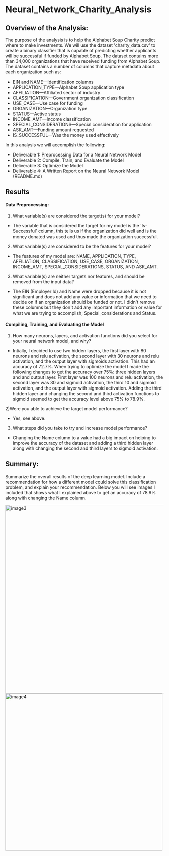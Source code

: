 # Neural_Network_Charity_Analysis

## Overview of the Analysis:
 The purpose of the analysis is to help the Alphabet Soup Charity predict where to make investments. We will use the dataset 'charity_data.csv' to create a binary classifier that is capable of predicting whether applicants will be successful if funded by Alphabet Soup. The dataset contains more than 34,000 organizations that have received funding from Alphabet Soup. The dataset contains a number of columns that capture metadata about each organization such as:
- EIN and NAME—Identification columns
- APPLICATION_TYPE—Alphabet Soup application type
- AFFILIATION—Affiliated sector of industry
- CLASSIFICATION—Government organization classification
- USE_CASE—Use case for funding
- ORGANIZATION—Organization type
- STATUS—Active status
- INCOME_AMT—Income classification
- SPECIAL_CONSIDERATIONS—Special consideration for application
- ASK_AMT—Funding amount requested
- IS_SUCCESSFUL—Was the money used effectively

In this analysis we will accomplish the following:
- Deliverable 1: Preprocessing Data for a Neural Network Model
- Deliverable 2: Compile, Train, and Evaluate the Model
- Deliverable 3: Optimize the Model
- Deliverable 4: A Written Report on the Neural Network Model (README.md)

## Results
#### Data Preprocessing:
1) What variable(s) are considered the target(s) for your model?
  - The variable that is considered the target for my model is the 'Is-Successful' column, this tells us if the organization did well and is the money donated was used and thus made the organization successful.
  
2) What variable(s) are considered to be the features for your model?
  - The features of my model are: NAME, APPLICATION, TYPE, AFFILIATION, CLASSIFICATION, USE_CASE, ORGANIZATION, INCOME_AMT, SPECIAL_CONSIDERATIONS, STATUS, AND ASK_AMT.
  
3) What variable(s) are neither targets nor features, and should be removed from the input data?
  - The EIN (Employer Id) and Name were dropped because it is not significant and does not add any value or information that we need to decide on if an organization should be funded or not. I didn't remove these columns but they don't add any important information or value for what we are trying to accomplish; Special_considerations and Status. 
  
#### Compiling, Training, and Evaluating the Model
1) How many neurons, layers, and activation functions did you select for your neural network model, and why?
  - Intially, I decided to use two hidden layers, the first layer with 80 neurons and relu activation, the second layer with 30 neurons and relu activation, and the output layer with sigmoids activation. This had an accuracy of 72.7%. When trying to optimize the model I made the following changes to get the accuracy over 75%: three hidden layers and and output layer. First layer was 100 neurons and relu activation, the second layer was 30 and sigmoid activation, the third 10 and sigmoid activation, and the output layer with sigmoid activation. Adding the third hidden layer and changing the second and third activation functions to sigmoid seemed to get the accuracy level above 75% to 78.9%.

2)Were you able to achieve the target model performance? 
  - Yes, see above. 

3) What steps did you take to try and increase model performance? 
  - Changing the Name column to a value had a big impact on helping to improve the accuracy of the dataset and adding a third hidden layer along with changing the second and third layers to sigmoid activation. 

## Summary: 
Summarize the overall results of the deep learning model. Include a recommendation for how a different model could solve this classification problem, and explain your recommendation.
Below you will see images I included that shows what I explained above to get an accuracy of 78.9%  along with changing the Name column. 

<img width="600" alt="image3" src="https://user-images.githubusercontent.com/100392991/179435214-c921cf40-3b34-40e7-b8e8-cf37bab006b0.PNG">


<img width="500" alt="image4" src="https://user-images.githubusercontent.com/100392991/179435223-3cb37c60-4fa2-4198-9e5b-cff2ed41dc7a.PNG">



